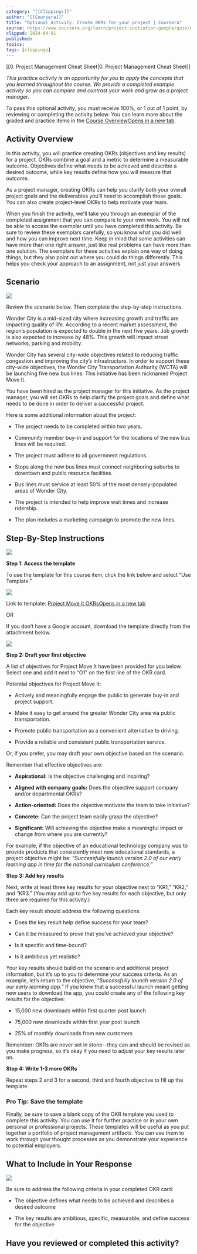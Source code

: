 ```yaml
---
category: "[[Clippings]]"
author: "[[Coursera]]"
title: "Optional Activity: Create OKRs for your project | Coursera"
source: https://www.coursera.org/learn/project-initiation-google/quiz/CPfut/optional-activity-create-okrs-for-your-project/attempt
clipped: 2024-04-01
published: 
topics: 
tags: [clippings]
---
```


[[0. Project Management Cheat Sheet|0. Project Management Cheat Sheet]]


*This practice activity is an opportunity for you to apply the concepts that you learned throughout the course. We provide a completed example activity so you can compare and contrast your work and grow as a project manager.*

To pass this optional activity, you must receive 100%, or 1 out of 1 point, by reviewing or completing the activity below. You can learn more about the graded and practice items in the [Course OverviewOpens in a new tab](https://www.coursera.org/learn/project-initiation-google/supplement/CQ4he/course-2-overview).

## Activity Overview

In this activity, you will practice creating OKRs (objectives and key results) for a project. OKRs combine a goal and a metric to determine a measurable outcome. Objectives define what needs to be achieved and describe a desired outcome, while key results define how you will measure that outcome.

As a project manager, creating OKRs can help you clarify both your overall project goals and the deliverables you’ll need to accomplish those goals. You can also create project-level OKRs to help motivate your team.

When you finish the activity, we'll take you through an exemplar of the completed assignment that you can compare to your own work. You will not be able to access the exemplar until you have completed this activity. Be sure to review these exemplars carefully, so you know what you did well and how you can improve next time. Keep in mind that some activities can have more than one right answer, just like real problems can have more than one solution. The exemplars for these activities explain one way of doing things, but they also point out where you could do things differently. This helps you check your approach to an assignment, not just your answers

## Scenario

![](https://d3c33hcgiwev3.cloudfront.net/imageAssetProxy.v1/tE-suB7IQ-KPrLgeyHPiHg_9c7ddb31af994ab7bc38a40ca887de6e_line-y.png?expiry=1712102400000&hmac=ojt_QJ7tIEAv_w-AI2geohz1bFuvziVceiCPWSphXZM)

Review the scenario below. Then complete the step-by-step instructions.

Wonder City is a mid-sized city where increasing growth and traffic are impacting quality of life. According to a recent market assessment, the region’s population is expected to double in the next five years. Job growth is also expected to increase by 48%. This growth will impact street networks, parking and mobility.

Wonder City has several city-wide objectives related to reducing traffic congestion and improving the city’s infrastructure. In order to support these city-wide objectives, the Wonder City Transportation Authority (WCTA) will be launching five new bus lines. This initiative has been nicknamed Project Move It.

You have been hired as the project manager for this initiative. As the project manager, you will set OKRs to help clarify the project goals and define what needs to be done in order to deliver a successful project.

Here is some additional information about the project:

-   The project needs to be completed within two years.
    
-   Community member buy-in and support for the locations of the new bus lines will be required.
    
-   The project must adhere to all government regulations.
    
-   Stops along the new bus lines must connect neighboring suburbs to downtown and public resource facilities.
    
-   Bus lines must service at least 50% of the most densely-populated areas of Wonder City.
    
-   The project is intended to help improve wait times and increase ridership.
    
-   The plan includes a marketing campaign to promote the new lines.
    

## Step-By-Step Instructions

![](https://d3c33hcgiwev3.cloudfront.net/imageAssetProxy.v1/zDeePbhqSAm3nj24akgJHg_6631560c9e374aa19c783df0565da603_shortline-y.png?expiry=1712102400000&hmac=rd_EacsZJchgCYM6QhQcLmaANH7neROMKQopQaqd3w0)

**Step 1: Access the template**

To use the template for this course item, click the link below and select “Use Template.”

![](https://d3c33hcgiwev3.cloudfront.net/imageAssetProxy.v1/DlnMUnV2QvqZzFJ1dqL6GQ_1af86de306034b2ca95bce06f59edff2_graphic-line-left.png?expiry=1712102400000&hmac=Sl3CrP3oIAJ2E_d5sOw239XBSotyZEszUdwpMAR8KAc)

Link to template: [Project Move It OKRsOpens in a new tab](https://docs.google.com/document/d/1h6XBR05Okqaf8TpoUqdQA5ZttLtXL2el8h-tbdf5mSw/template/preview?resourcekey=0-FAJAWmvrLxVdAhaxOuezJg)

OR

If you don’t have a Google account, download the template directly from the attachment below.

![](https://d3c33hcgiwev3.cloudfront.net/imageAssetProxy.v1/_zn_NktQQbm5_zZLUIG51A_71e5b55f30514de89c5ab676e711aa6d_graphic-line-left.png?expiry=1712102400000&hmac=VG_osN3gTr5HR4SSRgRMgUo64XbUyRbVYPyXu513nwM)

**Step 2: Draft your first objective**

A list of objectives for Project Move It have been provided for you below. Select one and add it next to “O1” on the first line of the OKR card. 

Potential objectives for Project Move It:

-   Actively and meaningfully engage the public to generate buy-in and project support.
    
-   Make it easy to get around the greater Wonder City area via public transportation.
    
-   Promote public transportation as a convenient alternative to driving.
    
-   Provide a reliable and consistent public transportation service. 
    

Or, if you prefer, you may draft your own objective based on the scenario.

Remember that effective objectives are:

-   **Aspirational:** Is the objective challenging and inspiring?
    
-   **Aligned with company goals:** Does the objective support company and/or departmental OKRs?
    
-   **Action-oriented:** Does the objective motivate the team to take initiative?
    
-   **Concrete:** Can the project team easily grasp the objective?
    
-   **Significant:** Will achieving the objective make a meaningful impact or change from where you are currently?
    

For example, if the objective of an educational technology company was to provide products that consistently meet new educational standards, a project objective might be: *“Successfully launch version 2.0 of our early learning app in time for the national curriculum conference.”*

**Step 3: Add key results**

Next, write at least three key results for your objective next to “KR1,” “KR2,” and “KR3.” (You may add up to five key results for each objective, but only three are required for this activity.)

Each key result should address the following questions:

-   Does the key result help define success for your team?
    
-   Can it be measured to prove that you’ve achieved your objective?
    
-   Is it specific and time-bound?
    
-   Is it ambitious yet realistic?
    

Your key results should build on the scenario and additional project information, but it’s up to you to determine your success criteria. As an example, let’s return to the objective, *“Successfully launch version 2.0 of our early learning app.”* If you knew that a successful launch meant getting new users to download the app, you could create any of the following key results for the objective: 

-   15,000 new downloads within first quarter post launch
    
-   75,000 new downloads within first year post launch
    
-   25% of monthly downloads from new customers
    

Remember: OKRs are never set in stone--they can and should be revised as you make progress, so it’s okay if you need to adjust your key results later on.

**Step 4: Write 1-3 more OKRs**

Repeat steps 2 and 3 for a second, third and fourth objective to fill up the template.

### Pro Tip: Save the template

Finally, be sure to save a blank copy of the OKR template you used to complete this activity. You can use it for further practice or in your own personal or professional projects. These templates will be useful as you put together a portfolio of project management artifacts. You can use them to work through your thought processes as you demonstrate your experience to potential employers.

## What to Include in Your Response

![](https://d3c33hcgiwev3.cloudfront.net/imageAssetProxy.v1/CL-890d_Rai_vPdHf8Wo8w_840c9f0ae50d420ebd45a7ff50d31e9c_shortline-y.png?expiry=1712102400000&hmac=TCarJ4LOIzX_4pF2pV8ADZLGL9Wp-qrUC1gM4xcqqTw)

Be sure to address the following criteria in your completed OKR card:

-   The objective defines what needs to be achieved and describes a desired outcome
    
-   The key results are ambitious, specific, measurable, and define success for the objective
    

## Have you reviewed or completed this activity?
